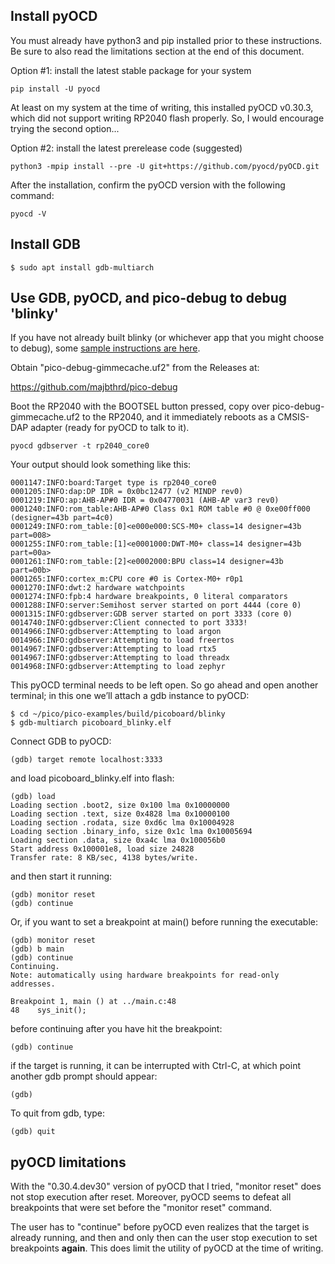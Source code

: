 ## Install pyOCD

You must already have python3 and pip installed prior to these instructions.  Be sure to also read the limitations section at the end of this document.

Option #1: install the latest stable package for your system

```
pip install -U pyocd
```

At least on my system at the time of writing, this installed pyOCD v0.30.3, which did not support writing RP2040 flash properly.  So, I would encourage trying the second option...

Option #2: install the latest prerelease code (suggested)

```
python3 -mpip install --pre -U git+https://github.com/pyocd/pyOCD.git
```

After the installation, confirm the pyOCD version with the following command:

```
pyocd -V
```

## Install GDB

```
$ sudo apt install gdb-multiarch
```

## Use GDB, pyOCD, and pico-debug to debug 'blinky'

If you have not already built blinky (or whichever app that you might choose to debug), some [sample instructions are here](building.md).

Obtain "pico-debug-gimmecache.uf2" from the Releases at:

https://github.com/majbthrd/pico-debug

Boot the RP2040 with the BOOTSEL button pressed, copy over pico-debug-gimmecache.uf2 to the RP2040, and it immediately reboots as a CMSIS-DAP adapter (ready for pyOCD to talk to it).

```
pyocd gdbserver -t rp2040_core0
```

Your output should look something like this:

```
0001147:INFO:board:Target type is rp2040_core0
0001205:INFO:dap:DP IDR = 0x0bc12477 (v2 MINDP rev0)
0001219:INFO:ap:AHB-AP#0 IDR = 0x04770031 (AHB-AP var3 rev0)
0001240:INFO:rom_table:AHB-AP#0 Class 0x1 ROM table #0 @ 0xe00ff000 (designer=43b part=4c0)
0001249:INFO:rom_table:[0]<e000e000:SCS-M0+ class=14 designer=43b part=008>
0001255:INFO:rom_table:[1]<e0001000:DWT-M0+ class=14 designer=43b part=00a>
0001261:INFO:rom_table:[2]<e0002000:BPU class=14 designer=43b part=00b>
0001265:INFO:cortex_m:CPU core #0 is Cortex-M0+ r0p1
0001270:INFO:dwt:2 hardware watchpoints
0001274:INFO:fpb:4 hardware breakpoints, 0 literal comparators
0001288:INFO:server:Semihost server started on port 4444 (core 0)
0001315:INFO:gdbserver:GDB server started on port 3333 (core 0)
0014740:INFO:gdbserver:Client connected to port 3333!
0014966:INFO:gdbserver:Attempting to load argon
0014966:INFO:gdbserver:Attempting to load freertos
0014967:INFO:gdbserver:Attempting to load rtx5
0014967:INFO:gdbserver:Attempting to load threadx
0014968:INFO:gdbserver:Attempting to load zephyr
```

This pyOCD terminal needs to be left open. So go ahead and open another terminal; in this one we’ll attach a gdb instance to pyOCD:

```
$ cd ~/pico/pico-examples/build/picoboard/blinky
$ gdb-multiarch picoboard_blinky.elf
```

Connect GDB to pyOCD:

```
(gdb) target remote localhost:3333
```

and load picoboard_blinky.elf into flash:

```
(gdb) load
Loading section .boot2, size 0x100 lma 0x10000000
Loading section .text, size 0x4828 lma 0x10000100
Loading section .rodata, size 0xd6c lma 0x10004928
Loading section .binary_info, size 0x1c lma 0x10005694
Loading section .data, size 0xa4c lma 0x100056b0
Start address 0x100001e8, load size 24828
Transfer rate: 8 KB/sec, 4138 bytes/write.
```

and then start it running:

```
(gdb) monitor reset
(gdb) continue
```

Or, if you want to set a breakpoint at main() before running the executable:

```
(gdb) monitor reset
(gdb) b main
(gdb) continue
Continuing.
Note: automatically using hardware breakpoints for read-only addresses.

Breakpoint 1, main () at ../main.c:48
48	  sys_init();
```

before continuing after you have hit the breakpoint:

```
(gdb) continue
```

if the target is running, it can be interrupted with Ctrl-C, at which point another gdb prompt should appear:

```
(gdb)
```

To quit from gdb, type:

```
(gdb) quit
```

## pyOCD limitations

With the "0.30.4.dev30" version of pyOCD that I tried, "monitor reset" does not stop execution after reset.  Moreover, pyOCD seems to defeat all breakpoints that were set before the "monitor reset" command.

The user has to "continue" before pyOCD even realizes that the target is already running, and then and only then can the user stop execution to set breakpoints **again**.  This does limit the utility of pyOCD at the time of writing.


